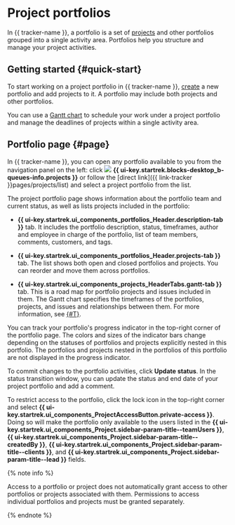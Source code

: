 # Project portfolios

In {{ tracker-name }}, a portfolio is a set of [projects](project-new.md) and other portfolios grouped into a single activity area. Portfolios help you structure and manage your project activities.

## Getting started {#quick-start}

To start working on a project portfolio in {{ tracker-name }}, [create](create-project.md#create-portfolio) a new portfolio and add projects to it. A portfolio may include both projects and other portfolios.

You can use a [Gantt chart](../gantt/project.md) to schedule your work under a project portfolio and manage the deadlines of projects within a single activity area.

## Portfolio page {#page}

In {{ tracker-name }}, you can open any portfolio available to you from the navigation panel on the left: click ![](../../_assets/tracker/svg/project.svg)&nbsp;**{{ ui-key.startrek.blocks-desktop_b-queues-info.projects }}** or follow the [direct link]({{ link-tracker }}pages/projects/list) and select a project portfolio from the list.

The project portfolio page shows information about the portfolio team and current status, as well as lists projects included in the portfolio:

* **{{ ui-key.startrek.ui_components_portfolios_Header.description-tab }}** tab. It includes the portfolio description, status, timeframes, author and employee in charge of the portfolio, list of team members, comments, customers, and tags.

* **{{ ui-key.startrek.ui_components_portfolios_Header.projects-tab }}** tab. The list shows both open and closed portfolios and projects. You can reorder and move them across portfolios.

* **{{ ui-key.startrek.ui_components_projects_HeaderTabs.gantt-tab }}** tab. This is a road map for portfolio projects and issues included in them. The Gantt chart specifies the timeframes of the portfolios, projects, and issues and relationships between them. For more information, see [{#T}](../gantt/project.md).

You can track your portfolio's progress indicator in the top-right corner of the portfolio page. The colors and sizes of the indicator bars change depending on the statuses of portfolios and projects explicitly nested in this portfolio. The portfolios and projects nested in the portfolios of this portfolio are not displayed in the progress indicator.

To commit changes to the portfolio activities, click **Update status**. In the status transition window, you can update the status and end date of your project portfolio and add a comment.

To restrict access to the portfolio, click the lock icon in the top-right corner and select **{{ ui-key.startrek.ui_components_ProjectAccessButton.private-access }}**. Doing so will make the portfolio only available to the users listed in the **{{ ui-key.startrek.ui_components_Project.sidebar-param-title--teamUsers }}**, **{{ ui-key.startrek.ui_components_Project.sidebar-param-title--createdBy }}**, **{{ ui-key.startrek.ui_components_Project.sidebar-param-title--clients }}**, and **{{ ui-key.startrek.ui_components_Project.sidebar-param-title--lead }}** fields.

{% note info %}

Access to a portfolio or project does not automatically grant access to other portfolios or projects associated with them. Permissions to access individual portfolios and projects must be granted separately.

{% endnote %}